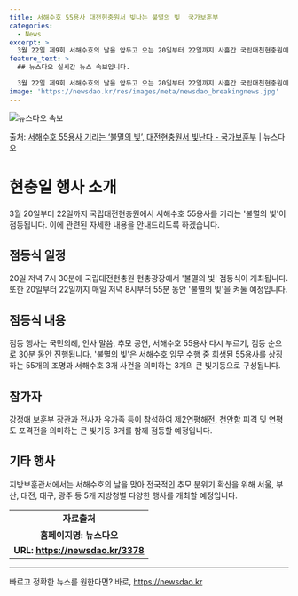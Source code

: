 ```yaml
---
title: 서해수호 55용사 대전현충원서 빛나는 불멸의 빛  국가보훈부
categories:
  - News
excerpt: >
  3월 22일 제9회 서해수호의 날을 앞두고 오는 20일부터 22일까지 사흘간 국립대천현충원에서서해수호 55용…
feature_text: >
  ## 뉴스다오 실시간 뉴스 속보입니다.

  3월 22일 제9회 서해수호의 날을 앞두고 오는 20일부터 22일까지 사흘간 국립대천현충원에서서해수호 55용…
image: 'https://newsdao.kr/res/images/meta/newsdao_breakingnews.jpg'
---
```


![뉴스다오 속보](https://newsdao.kr/res/images/meta/newsdao_breakingnews.jpg)

<p>출처: <a href="https://newsdao.kr/3378" rel="dofollow">서해수호 55용사 기리는 ‘불멸의 빛’, 대전현충원서 빛난다 - 국가보훈부</a> | 뉴스다오</p>

<h1>현충일 행사 소개</h1>
<p data-ke-size="size16">3월 20일부터 22일까지 국립대전현충원에서 서해수호 55용사를 기리는 '불멸의 빛'이 점등됩니다. 이에 관련된 자세한 내용을 안내드리도록 하겠습니다.</p>

<h2>점등식 일정</h2>
<p data-ke-size="size16">20일 저녁 7시 30분에 국립대전현충원 현충광장에서 '불멸의 빛' 점등식이 개최됩니다. 또한 20일부터 22일까지 매일 저녁 8시부터 55분 동안 '불멸의 빛'을 켜둘 예정입니다.</p>

<h2>점등식 내용</h2>
<p data-ke-size="size16">점등 행사는 국민의례, 인사 말씀, 추모 공연, 서해수호 55용사 다시 부르기, 점등 순으로 30분 동안 진행됩니다. '불멸의 빛'은 서해수호 임무 수행 중 희생된 55용사를 상징하는 55개의 조명과 서해수호 3개 사건을 의미하는 3개의 큰 빛기둥으로 구성됩니다.</p>

<h2>참가자</h2>
<p data-ke-size="size16">강정애 보훈부 장관과 전사자 유가족 등이 참석하여 제2연평해전, 천안함 피격 및 연평도 포격전을 의미하는 큰 빛기둥 3개를 함께 점등할 예정입니다.</p>

<h2>기타 행사</h2>
<p data-ke-size="size16">지방보훈관서에서는 서해수호의 날을 맞아 전국적인 추모 분위기 확산을 위해 서울, 부산, 대전, 대구, 광주 등 5개 지방청별 다양한 행사를 개최할 예정입니다.</p>

<table>
	<tr>
		<td style="text-align: center; height: 17px;"><b>자료출처</b></td>
	</tr>
	<tr>
		<td style="text-align: center; height: 17px;"><b>홈페이지명: 뉴스다오</b></td>
	</tr>
	<tr>
		<td style="text-align: center; height: 17px;"><b>URL: <a href="https://newsdao.kr/3378">https://newsdao.kr/3378</a></b></td>
	</tr>
</table>
<hr> 

빠르고 정확한 뉴스를 원한다면? 바로, <a href="https://newsdao.kr" rel="dofollow">https://newsdao.kr</a>


